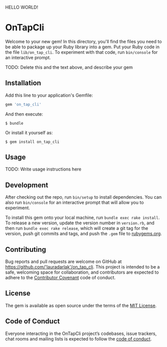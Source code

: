 HELLO WORLD!

# OnTapCli

Welcome to your new gem! In this directory, you'll find the files you need to be able to package up your Ruby library into a gem. Put your Ruby code in the file `lib/on_tap_cli`. To experiment with that code, run `bin/console` for an interactive prompt.

TODO: Delete this and the text above, and describe your gem

## Installation

Add this line to your application's Gemfile:

```ruby
gem 'on_tap_cli'
```

And then execute:

    $ bundle

Or install it yourself as:

    $ gem install on_tap_cli

## Usage

TODO: Write usage instructions here

## Development

After checking out the repo, run `bin/setup` to install dependencies. You can also run `bin/console` for an interactive prompt that will allow you to experiment.

To install this gem onto your local machine, run `bundle exec rake install`. To release a new version, update the version number in `version.rb`, and then run `bundle exec rake release`, which will create a git tag for the version, push git commits and tags, and push the `.gem` file to [rubygems.org](https://rubygems.org).

## Contributing

Bug reports and pull requests are welcome on GitHub at https://github.com/'lauradarlak'/on_tap_cli. This project is intended to be a safe, welcoming space for collaboration, and contributors are expected to adhere to the [Contributor Covenant](http://contributor-covenant.org) code of conduct.

## License

The gem is available as open source under the terms of the [MIT License](https://opensource.org/licenses/MIT).

## Code of Conduct

Everyone interacting in the OnTapCli project’s codebases, issue trackers, chat rooms and mailing lists is expected to follow the [code of conduct](https://github.com/'lauradarlak'/on_tap_cli/blob/master/CODE_OF_CONDUCT.md).
